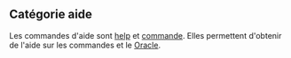 ## Catégorie aide
Les commandes d'aide sont [help](../commands/help.md) et [commande](../commands/commande.md).
Elles permettent d'obtenir de l'aide sur les commandes et le [Oracle](https://bit.ly/3NUdTvE).